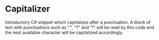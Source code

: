 # Capitalizer
Introductory C# snippet which capitalizes after a punctuation.  A block of text with punctuations such as ".", "?" and "!" will be read by this code and the next available character will be capitalized accordingly.   


